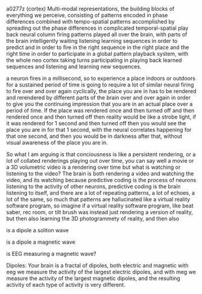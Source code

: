 a0277z
(cortex)
Multi-modal representations, the building blocks of everything we perceive, consisting of patterns encoded in phase differences combined with tempo-spatial patterns accomplished by spreading out the phase differences in complicated temporal-spatial play back neural column firing patterns played all over the brain, with parts of the brain intelligently waiting listening learning sequences in order to predict and in order to fire in the right sequence in the right place and the right time in order to participate in a global pattern playback system, with the whole neo cortex taking turns participating in playing back learned sequences and listening and learning new sequences.

a neuron fires in a millisecond, so to experience a place indoors or outdoors for a sustained period of time is going to require a lot of similar neural firing to fire over and over again cyclically, the place you are in has to be rendered and rerendered by different parts of the brain over and over again in order to give you the continuing impression that you are in an actual place over a period of time. If the place was rendered once and then turned off and then rendered once and then turned off then reality would be like a strobe light, if it was rendered for 1 second and then turned off then you would see the place you are in for that 1 second, with the neural correlates happening for that one second, and then you would be in darkness after that, without visual awareness of the place you are in.

So what I am arguing is that conciousness is like a persistent rendering, or a lot of collated renderings playing out over time, you can say well a movie or a 3D volumetric video is a rendering over time but what is watching or listening to the video? The brain is both rendering a video and watching the video, and its watching because predictive coding is the process of neurons listening to the activity of other neurons, predictive coding is the brain listening to itself, and there are a lot of repeating patterns, a lot of echoes, a lot of the same, so much that patterns are hallucinated like a virtual reality software program, so imagine if a virtual reality software program, like beat saber, rec room, or tilt brush was instead just rendering a version of reality, but then also learning the 3D photogrammety of reality, and then also

is a dipole a soliton wave

is a dipole a magnetic wave

is EEG measuring a magnetic wave?

Dipoles: Your brain is a fractal of dipoles, both electric and magnetic
with eeg we measure the activity of the largest electric dipoles, and with meg we measure the activity of the largest magnetic dipoles, and the resulting activity of each type of activity is very different.

